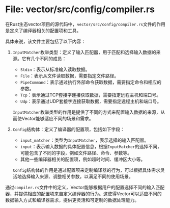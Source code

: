 # File: vector/src/config/compiler.rs

在Rust生态vector项目的源代码中，`vector/src/config/compiler.rs`文件的作用是定义了编译器相关的配置项和工具。

具体来说，该文件主要包括了以下内容：

1. `InputMatcher`枚举类型：定义了输入匹配器，用于匹配和选择输入数据的来源。它有几个不同的成员：

   - `Stdin`：表示从标准输入读取数据。
   - `File`：表示从文件读取数据，需要指定文件路径。
   - `PipeCommand`：表示通过执行外部命令获取数据，需要指定命令和相应的参数。
   - `Tcp`：表示通过TCP套接字连接获取数据，需要指定远程主机和端口号。
   - `Udp`：表示通过UDP套接字连接获取数据，需要指定远程主机和端口号。

   `InputMatcher`枚举类型的作用是提供了不同的方式来配置输入数据的来源，从而使Vector能够适应不同的场景和需求。

2. `Config`结构体：定义了编译器的配置项，包括如下字段：

   - `input_matcher`：类型为`InputMatcher`，表示选择的输入匹配器。
   - `input`：表示输入数据的具体配置信息，根据`InputMatcher`的选择不同，可能包含了不同的字段，例如文件路径、命令、参数等。
   - 其他一些编译器相关的配置项，例如超时时间、缓冲区大小等。

   `Config`结构体的作用是通过配置项来定制编译器的行为，可以根据具体需求灵活地选择输入来源、调整相关参数，以满足不同的使用场景。

通过`compiler.rs`文件中的定义，Vector能够根据用户的配置选择不同的输入匹配器，并提供相应的配置项来自定义编译器的行为。这使得Vector可以适应不同的数据输入方式和编译器需求，提供更灵活和可定制的数据处理能力。

